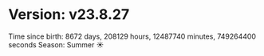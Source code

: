 # Version: v23.8.27
Time since birth: 8672 days, 208129 hours, 12487740 minutes, 749264400 seconds
Season: Summer ☀️

